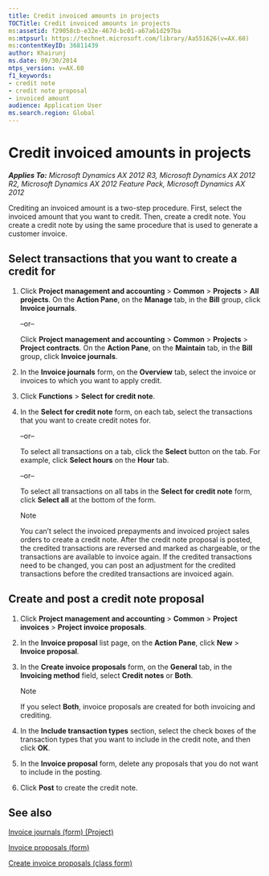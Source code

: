 ```yaml
---
title: Credit invoiced amounts in projects
TOCTitle: Credit invoiced amounts in projects
ms:assetid: f29058cb-e32e-467d-bc01-a67a61d297ba
ms:mtpsurl: https://technet.microsoft.com/library/Aa551626(v=AX.60)
ms:contentKeyID: 36811439
author: Khairunj
ms.date: 09/30/2014
mtps_version: v=AX.60
f1_keywords:
- credit note
- credit note proposal
- invoiced amount
audience: Application User
ms.search.region: Global
---
```


# Credit invoiced amounts in projects 


_**Applies To:** Microsoft Dynamics AX 2012 R3, Microsoft Dynamics AX 2012 R2, Microsoft Dynamics AX 2012 Feature Pack, Microsoft Dynamics AX 2012_

Crediting an invoiced amount is a two-step procedure. First, select the invoiced amount that you want to credit. Then, create a credit note. You create a credit note by using the same procedure that is used to generate a customer invoice.

## Select transactions that you want to create a credit for

1.  Click **Project management and accounting** \> **Common** \> **Projects** \> **All projects**. On the **Action Pane**, on the **Manage** tab, in the **Bill** group, click **Invoice journals**.
    
    –or–
    
    Click **Project management and accounting** \> **Common** \> **Projects** \> **Project contracts**. On the **Action Pane**, on the **Maintain** tab, in the **Bill** group, click **Invoice journals**.

2.  In the **Invoice journals** form, on the **Overview** tab, select the invoice or invoices to which you want to apply credit.

3.  Click **Functions** \> **Select for credit note**.

4.  In the **Select for credit note** form, on each tab, select the transactions that you want to create credit notes for.
    
    –or–
    
    To select all transactions on a tab, click the **Select** button on the tab. For example, click **Select hours** on the **Hour** tab.
    
    –or–
    
    To select all transactions on all tabs in the **Select for credit note** form, click **Select all** at the bottom of the form.
    

    > [!NOTE]
    > <P>You can’t select the invoiced prepayments and invoiced project sales orders to create a credit note. After the credit note proposal is posted, the credited transactions are reversed and marked as chargeable, or the transactions are available to invoice again. If the credited transactions need to be changed, you can post an adjustment for the credited transactions before the credited transactions are invoiced again.</P>



## Create and post a credit note proposal

1.  Click **Project management and accounting** \> **Common** \> **Project invoices** \> **Project invoice proposals**.

2.  In the **Invoice proposal** list page, on the **Action Pane**, click **New** \> **Invoice proposal**.

3.  In the **Create invoice proposals** form, on the **General** tab, in the **Invoicing method** field, select **Credit notes** or **Both**.
    

    > [!NOTE]
    > <P>If you select <STRONG>Both</STRONG>, invoice proposals are created for both invoicing and crediting.</P>



4.  In the **Include transaction types** section, select the check boxes of the transaction types that you want to include in the credit note, and then click **OK**.

5.  In the **Invoice proposal** form, delete any proposals that you do not want to include in the posting.

6.  Click **Post** to create the credit note.

## See also

[Invoice journals (form) (Project)](https://technet.microsoft.com/library/aa618187\(v=ax.60\))

[Invoice proposals (form)](https://technet.microsoft.com/library/aa615408\(v=ax.60\))

[Create invoice proposals (class form)](https://technet.microsoft.com/library/aa600958\(v=ax.60\))

  


